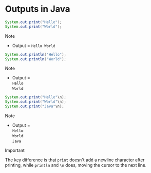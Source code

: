 # Outputs in Java  

```java
System.out.print("Hello");
System.out.print("World");
```
> [!NOTE]  
> - Output = `Hello World`

```java
System.out.println("Hello");
System.out.println("World");
```

> [!NOTE]  
> - Output =  
> `Hello`  
> `World`

```java
System.out.print("Hello"\n);
System.out.print("World"\n);
System.out.print("Java"\n);
```
> [!NOTE]  
> - Output =  
> `Hello`  
> `World`  
> `Java`

> [!IMPORTANT]  
> The key difference is that `print` doesn't add a newline character after printing, while `println` and `\n` does, moving the cursor to the next line.
